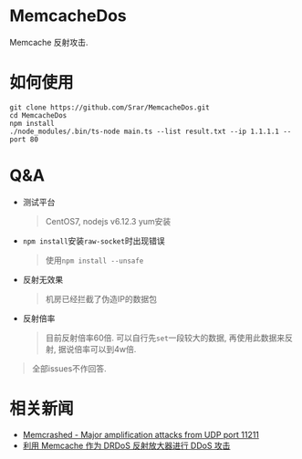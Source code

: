 # MemcacheDos
Memcache 反射攻击.

# 如何使用
```
git clone https://github.com/Srar/MemcacheDos.git
cd MemcacheDos
npm install
./node_modules/.bin/ts-node main.ts --list result.txt --ip 1.1.1.1 --port 80
```

# Q&A
* 测试平台
  > CentOS7, nodejs v6.12.3 yum安装
* `npm install`安装`raw-socket`时出现错误
  > 使用`npm install --unsafe` 
* 反射无效果
  > 机房已经拦截了伪造IP的数据包
* 反射倍率
  > 目前反射倍率60倍. 可以自行先`set`一段较大的数据, 再使用此数据来反射, 据说倍率可以到4w倍.

> 全部issues不作回答.

# 相关新闻
* [Memcrashed - Major amplification attacks from UDP port 11211](https://blog.cloudflare.com/memcrashed-major-amplification-attacks-from-port-11211/)
* [利用 Memcache 作为 DRDoS 反射放大器进行 DDoS 攻击](https://cert.360.cn/warning/detail?id=c63eb87058834e37c7c112c35ef5f9fd)
